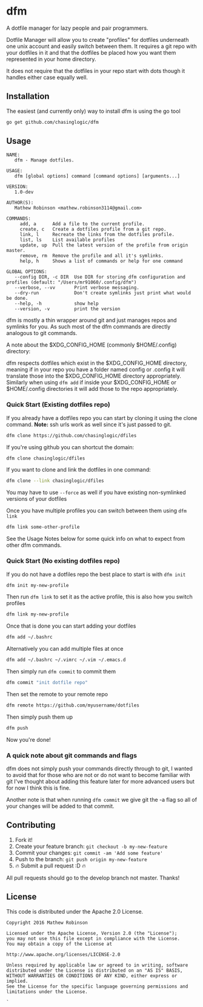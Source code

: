 # dfm
A dotfile manager for lazy people and pair programmers.

Dotfile Manager will allow you to create "profiles" for dotfiles underneath one
unix account and easily switch between them. It requires a git repo with your
dotfiles in it and that the dotfiles be placed how you want them represented in
your home directory.

It does not require that the dotfiles in your repo start with dots though it 
handles either case equally well.

## Installation
The easiest (and currently only) way to install dfm is using the go tool

```bash
go get github.com/chasinglogic/dfm
```

## Usage

```
NAME:
   dfm - Manage dotfiles.

USAGE:
   dfm [global options] command [command options] [arguments...]

VERSION:
   1.0-dev

AUTHOR(S):
   Mathew Robinson <mathew.robinson3114@gmail.com>

COMMANDS:
     add, a      Add a file to the current profile.
     create, c   Create a dotfiles profile from a git repo.
     link, l     Recreate the links from the dotfiles profile.
     list, ls    List available profiles
     update, up  Pull the latest version of the profile from origin master.
     remove, rm  Remove the profile and all it's symlinks.
     help, h     Shows a list of commands or help for one command

GLOBAL OPTIONS:
   --config DIR, -c DIR  Use DIR for storing dfm configuration and profiles (default: "/Users/mr91060/.config/dfm")
   --verbose, --vv       Print verbose messaging.
   --dry-run             Don't create symlinks just print what would be done.
   --help, -h            show help
   --version, -v         print the version
```

dfm is mostly a thin wrapper around git and just manages repos and symlinks 
for you. As such most of the dfm commands are directly analogous to git 
commands.

A note about the $XDG\_CONFIG\_HOME (commonly $HOME/.config) directory:

dfm respects dotfiles which exist in the $XDG\_CONFIG\_HOME directory, meaning 
if in your repo you have a folder named config or .config it will translate 
those into the  $XDG\_CONFIG\_HOME directory appropriately. Similarly when 
using `dfm add` if inside your $XDG\_CONFIG\_HOME or $HOME/.config directories 
it will add those to the repo appropriately.

### Quick Start (Existing dotfiles repo)

If you already have a dotfiles repo you can start by cloning it using the clone
command. **Note:** ssh urls work as well since it's just passed to git.

```bash
dfm clone https://github.com/chasinglogic/dfiles
```

If you're using github you can shortcut the domain:

```bash
dfm clone chasinglogic/dfiles
```

If you want to clone and link the dotfiles in one command:

```bash
dfm clone --link chasinglogic/dfiles
```

You may have to use `--force` as well if you have existing non-symlinked 
versions of your dotfiles

Once you have multiple profiles you can switch between them using `dfm link`

```bash
dfm link some-other-profile
```

See the Usage Notes below for some quick info on what to expect from other dfm
commands.

### Quick Start (No existing dotfiles repo)

If you do not have a dotfiles repo the best place to start is with `dfm init`

```bash
dfm init my-new-profile
```

Then run `dfm link` to set it as the active profile, this is also how you
switch profiles

```bash
dfm link my-new-profile
```

Once that is done you can start adding your dotfiles

```bash
dfm add ~/.bashrc
```

Alternatively you can add multiple files at once

```bash
dfm add ~/.bashrc ~/.vimrc ~/.vim ~/.emacs.d
```

Then simply run `dfm commit` to commit them

```bash
dfm commit "init dotfile repo"
```

Then set the remote to your remote repo

```bash
dfm remote https://github.com/myusername/dotfiles
```

Then simply push them up

```bash
dfm push
```

Now you're done!

### A quick note about git commands and flags

dfm does not simply push your commands directly through to git, I wanted to
avoid that for those who are not or do not want to become familiar with git
I've thought about adding this feature later for more advanced users but for
now I think this is fine.

Another note is that when running `dfm commit` we give git the -a flag so all 
of your changes will be added to that commit. 




## Contributing

1. Fork it!
2. Create your feature branch: `git checkout -b my-new-feature`
3. Commit your changes: `git commit -am 'Add some feature'`
4. Push to the branch: `git push origin my-new-feature`
5. :fire: Submit a pull request :D :fire:

All pull requests should go to the develop branch not master. Thanks!

## License

This code is distributed under the Apache 2.0 License.

```
Copyright 2016 Mathew Robinson

Licensed under the Apache License, Version 2.0 (the "License");
you may not use this file except in compliance with the License.
You may obtain a copy of the License at

http://www.apache.org/licenses/LICENSE-2.0

Unless required by applicable law or agreed to in writing, software
distributed under the License is distributed on an "AS IS" BASIS,
WITHOUT WARRANTIES OR CONDITIONS OF ANY KIND, either express or implied.
See the License for the specific language governing permissions and
limitations under the License.

`
